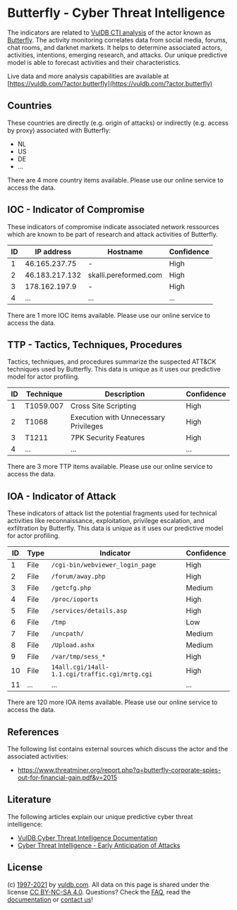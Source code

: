 # Butterfly - Cyber Threat Intelligence

The indicators are related to [VulDB CTI analysis](https://vuldb.com/?doc.cti) of the actor known as [Butterfly](https://vuldb.com/?actor.butterfly). The activity monitoring correlates data from social media, forums, chat rooms, and darknet markets. It helps to determine associated actors, activities, intentions, emerging research, and attacks. Our unique predictive model is able to forecast activities and their characteristics.

Live data and more analysis capabilities are available at [https://vuldb.com/?actor.butterfly](https://vuldb.com/?actor.butterfly)

## Countries

These countries are directly (e.g. origin of attacks) or indirectly (e.g. access by proxy) associated with Butterfly:

* NL
* US
* DE
* ...

There are 4 more country items available. Please use our online service to access the data.

## IOC - Indicator of Compromise

These indicators of compromise indicate associated network ressources which are known to be part of research and attack activities of Butterfly.

ID | IP address | Hostname | Confidence
-- | ---------- | -------- | ----------
1 | 46.165.237.75 | - | High
2 | 46.183.217.132 | skalli.pereformed.com | High
3 | 178.162.197.9 | - | High
4 | ... | ... | ...

There are 1 more IOC items available. Please use our online service to access the data.

## TTP - Tactics, Techniques, Procedures

Tactics, techniques, and procedures summarize the suspected ATT&CK techniques used by Butterfly. This data is unique as it uses our predictive model for actor profiling.

ID | Technique | Description | Confidence
-- | --------- | ----------- | ----------
1 | T1059.007 | Cross Site Scripting | High
2 | T1068 | Execution with Unnecessary Privileges | High
3 | T1211 | 7PK Security Features | High
4 | ... | ... | ...

There are 3 more TTP items available. Please use our online service to access the data.

## IOA - Indicator of Attack

These indicators of attack list the potential fragments used for technical activities like reconnaissance, exploitation, privilege escalation, and exfiltration by Butterfly. This data is unique as it uses our predictive model for actor profiling.

ID | Type | Indicator | Confidence
-- | ---- | --------- | ----------
1 | File | `/cgi-bin/webviewer_login_page` | High
2 | File | `/forum/away.php` | High
3 | File | `/getcfg.php` | Medium
4 | File | `/proc/ioports` | High
5 | File | `/services/details.asp` | High
6 | File | `/tmp` | Low
7 | File | `/uncpath/` | Medium
8 | File | `/Upload.ashx` | Medium
9 | File | `/var/tmp/sess_*` | High
10 | File | `14all.cgi/14all-1.1.cgi/traffic.cgi/mrtg.cgi` | High
11 | ... | ... | ...

There are 120 more IOA items available. Please use our online service to access the data.

## References

The following list contains external sources which discuss the actor and the associated activities:

* https://www.threatminer.org/report.php?q=butterfly-corporate-spies-out-for-financial-gain.pdf&y=2015

## Literature

The following articles explain our unique predictive cyber threat intelligence:

* [VulDB Cyber Threat Intelligence Documentation](https://vuldb.com/?doc.cti)
* [Cyber Threat Intelligence - Early Anticipation of Attacks](https://www.scip.ch/en/?labs.20201022)

## License

(c) [1997-2021](https://vuldb.com/?doc.changelog) by [vuldb.com](https://vuldb.com/?doc.about). All data on this page is shared under the license [CC BY-NC-SA 4.0](https://creativecommons.org/licenses/by-nc-sa/4.0/). Questions? Check the [FAQ](https://vuldb.com/?doc.faq), read the [documentation](https://vuldb.com/?doc) or [contact us](https://vuldb.com/?contact)!
